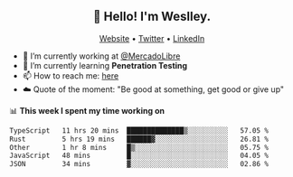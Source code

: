 <h2 align="center">👋 Hello! I'm Weslley.</h2>
<p align="center">
  <a href="http://weslleyneri.com.br">Website</a> •
  <a href="https://twitter.com/Weslley_Neri">Twitter</a> •
  <a href="https://www.linkedin.com/in/weslley-neri-3658908b">LinkedIn</a>
</p>


- 🔭 I’m currently working at [@MercadoLibre](https://github.com/mercadolibre)
- 🌱 I’m currently learning **Penetration Testing**
- 📫 How to reach me: [here](mailto:weslley39@gmail.com)
- ☁️ Quote of the moment: "Be good at something, get good or give up"

📊 **This week I spent my time working on**
<!--START_SECTION:waka-->

```txt
TypeScript   11 hrs 20 mins  ██████████████▒░░░░░░░░░░   57.05 %
Rust         5 hrs 19 mins   ██████▓░░░░░░░░░░░░░░░░░░   26.81 %
Other        1 hr 8 mins     █▒░░░░░░░░░░░░░░░░░░░░░░░   05.75 %
JavaScript   48 mins         █░░░░░░░░░░░░░░░░░░░░░░░░   04.05 %
JSON         34 mins         ▓░░░░░░░░░░░░░░░░░░░░░░░░   02.86 %
```

<!--END_SECTION:waka-->

<!-- Inspired by https://github.com/gruselhaus/gruselhaus -->